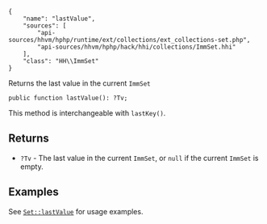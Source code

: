``` yamlmeta
{
    "name": "lastValue",
    "sources": [
        "api-sources/hhvm/hphp/runtime/ext/collections/ext_collections-set.php",
        "api-sources/hhvm/hphp/hack/hhi/collections/ImmSet.hhi"
    ],
    "class": "HH\\ImmSet"
}
```




Returns the last value in the current ` ImmSet `




``` Hack
public function lastValue(): ?Tv;
```




This method is interchangeable with ` lastKey() `.




## Returns




+ ` ?Tv ` - The last value in the current `` ImmSet ``, or ``` null ``` if the current
  ```` ImmSet ```` is empty.




## Examples




See [` Set::lastValue `](</hack/reference/class/Set/lastValue/#examples>) for usage examples.
<!-- HHAPIDOC -->
